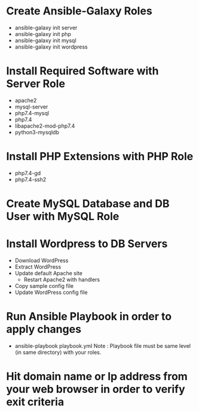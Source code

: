 # Create Ansible-Galaxy Roles
- ansible-galaxy init server
- ansible-galaxy init php
- ansible-galaxy init mysql
- ansible-galaxy init wordpress

# Install Required Software with Server Role
- apache2
- mysql-server
- php7.4-mysql
- php7.4
- libapache2-mod-php7.4
- python3-mysqldb

# Install PHP Extensions with PHP Role
- php7.4-gd                
- php7.4-ssh2

# Create MySQL Database and DB User with MySQL Role

# Install Wordpress to DB Servers
- Download WordPress
- Extract WordPress
- Update default Apache site
    - Restart Apache2 with handlers
- Copy sample config file
- Update WordPress config file

# Run Ansible Playbook in order to apply changes
- ansible-playbook playbook.yml
Note : Playbook file must be same level (in same directory) with your roles.

# Hit domain name or Ip address from your web browser in order to verify exit criteria
